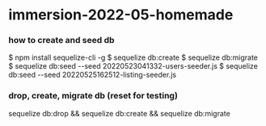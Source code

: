 # immersion-2022-05-homemade

### how to create and seed db
$ npm install sequelize-cli -g
$ sequelize db:create
$ sequelize db:migrate
$ sequelize db:seed --seed 20220523041332-users-seeder.js
$ sequelize db:seed --seed 20220525162512-listing-seeder.js


### drop, create, migrate db (reset for testing)
sequelize db:drop && sequelize db:create && sequelize db:migrate